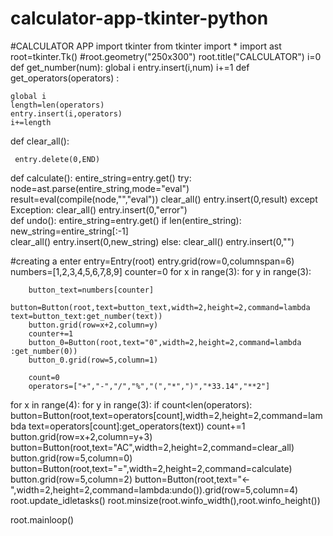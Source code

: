 # calculator-app-tkinter-python
#CALCULATOR APP
import  tkinter
from tkinter import *
import ast
root=tkinter.Tk()
#root.geometry("250x300")
root.title("CALCULATOR")
i=0
def get_number(num):
     global i
     entry.insert(i,num)
     i+=1
def get_operators(operators) :
        
    global i 
    length=len(operators)
    entry.insert(i,operators)
    i+=length
def clear_all():
     
     entry.delete(0,END)    
def calculate():
    entire_string=entry.get()
    try:
        node=ast.parse(entire_string,mode="eval")
        result=eval(compile(node,"<string>","eval"))
        clear_all()
        entry.insert(0,result)
    except Exception:
         clear_all()
         entry.insert(0,"error")    
def undo():
     entire_string=entry.get()
     if len(entire_string):
          new_string=entire_string[:-1]   
          clear_all()
          entry.insert(0,new_string)
     else:
          clear_all()
          entry.insert(0,"")     



#creating a enter 
entry=Entry(root)
entry.grid(row=0,columnspan=6)
numbers=[1,2,3,4,5,6,7,8,9]
counter=0
for x in range(3):
    for y in range(3):

        button_text=numbers[counter]
        button=Button(root,text=button_text,width=2,height=2,command=lambda text=button_text:get_number(text))
        button.grid(row=x+2,column=y)
        counter+=1
        button_0=Button(root,text="0",width=2,height=2,command=lambda :get_number(0))
        button_0.grid(row=5,column=1)

        count=0
        operators=["+","-","/","%","(","*",")","*33.14","**2"]
for x in range(4):
    for y in range(3):
            if count<len(operators):
                button=Button(root,text=operators[count],width=2,height=2,command=lambda text=operators[count]:get_operators(text))
                count+=1
                button.grid(row=x+2,column=y+3)
                button=Button(root,text="AC",width=2,height=2,command=clear_all)
                button.grid(row=5,column=0)
                button=Button(root,text="=",width=2,height=2,command=calculate)
                button.grid(row=5,column=2)
                button=Button(root,text="<-",width=2,height=2,command=lambda:undo()).grid(row=5,column=4)
                root.update_idletasks()
                root.minsize(root.winfo_width(),root.winfo_height())


            

root.mainloop()
